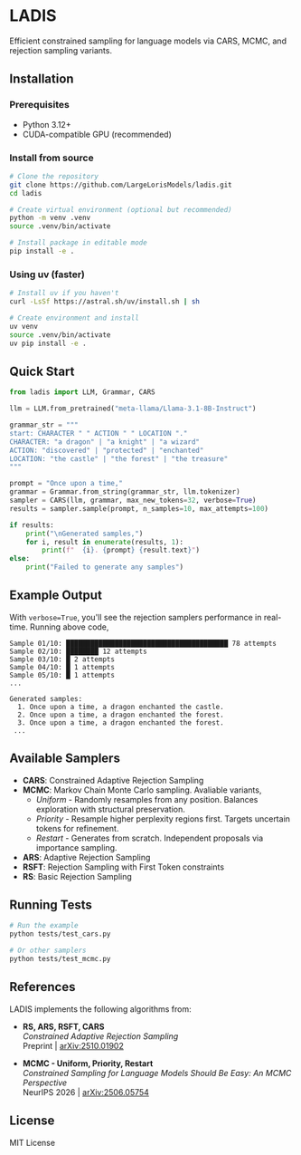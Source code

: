 # LADIS

Efficient constrained sampling for language models via CARS, MCMC, and rejection sampling variants.

## Installation

### Prerequisites

- Python 3.12+
- CUDA-compatible GPU (recommended)

### Install from source

```bash
# Clone the repository
git clone https://github.com/LargeLorisModels/ladis.git
cd ladis

# Create virtual environment (optional but recommended)
python -m venv .venv
source .venv/bin/activate

# Install package in editable mode
pip install -e .
```

### Using uv (faster)

```bash
# Install uv if you haven't
curl -LsSf https://astral.sh/uv/install.sh | sh

# Create environment and install
uv venv
source .venv/bin/activate
uv pip install -e .
```

## Quick Start

```python
from ladis import LLM, Grammar, CARS

llm = LLM.from_pretrained("meta-llama/Llama-3.1-8B-Instruct")

grammar_str = """
start: CHARACTER " " ACTION " " LOCATION "."
CHARACTER: "a dragon" | "a knight" | "a wizard"
ACTION: "discovered" | "protected" | "enchanted"
LOCATION: "the castle" | "the forest" | "the treasure"
"""

prompt = "Once upon a time,"
grammar = Grammar.from_string(grammar_str, llm.tokenizer)
sampler = CARS(llm, grammar, max_new_tokens=32, verbose=True)
results = sampler.sample(prompt, n_samples=10, max_attempts=100)

if results:
	print("\nGenerated samples,")
	for i, result in enumerate(results, 1):
		print(f"  {i}. {prompt} {result.text}")
else:
	print("Failed to generate any samples")
```

## Example Output

With `verbose=True`, you'll see the rejection samplers performance in real-time. Running above code,

```
Sample 01/10: ████████████████████████████████████████ 78 attempts
Sample 02/10: ████████ 12 attempts
Sample 03/10: █ 2 attempts
Sample 04/10: █ 1 attempts
Sample 05/10: █ 1 attempts
...

Generated samples:
  1. Once upon a time, a dragon enchanted the castle.
  2. Once upon a time, a dragon enchanted the forest.
  3. Once upon a time, a dragon enchanted the forest.
 ...
```

## Available Samplers

- **CARS**: Constrained Adaptive Rejection Sampling
- **MCMC**: Markov Chain Monte Carlo sampling. Avaliable variants,
  - _Uniform_ - Randomly resamples from any position. Balances exploration with structural preservation.
  - _Priority_ - Resample higher perplexity regions first. Targets uncertain tokens for refinement.
  - _Restart_ - Generates from scratch. Independent proposals via importance sampling.
- **ARS**: Adaptive Rejection Sampling
- **RSFT**: Rejection Sampling with First Token constraints
- **RS**: Basic Rejection Sampling

## Running Tests

```bash
# Run the example
python tests/test_cars.py

# Or other samplers
python tests/test_mcmc.py
```

## References

LADIS implements the following algorithms from:

- **RS, ARS, RSFT, CARS**  
  _Constrained Adaptive Rejection Sampling_  
  Preprint | [arXiv:2510.01902](https://arxiv.org/abs/2510.01902)

- **MCMC - Uniform, Priority, Restart**  
  _Constrained Sampling for Language Models Should Be Easy: An MCMC Perspective_  
  NeurIPS 2026 | [arXiv:2506.05754](https://arxiv.org/abs/2506.05754)

## License

MIT License
